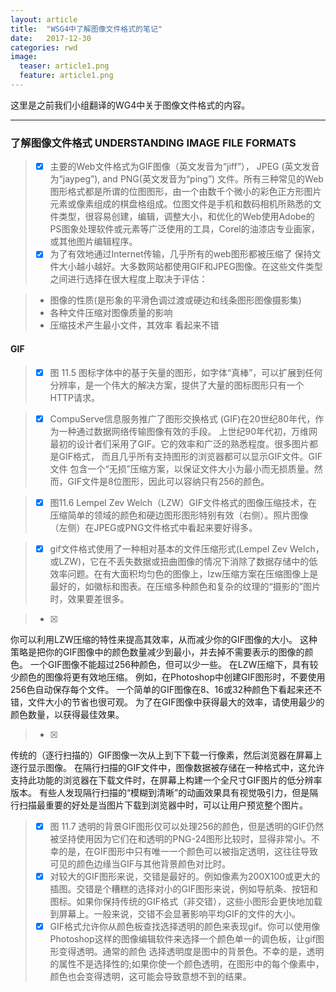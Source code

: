 ```yaml
---
layout: article
title:  "WSG4中了解图像文件格式的笔记"
date:   2017-12-30 
categories: rwd
image:
  teaser: article1.png
  feature: article1.png
---
```

这里是之前我们小组翻译的WG4中关于图像文件格式的内容。

--------

### 了解图像文件格式 UNDERSTANDING IMAGE FILE FORMATS
> - [x] 主要的Web文件格式为GIF图像（英文发音为“jiff”）， JPEG (英文发音为“jaypeg”), and PNG(英文发音为“ping”) 文件。所有三种常见的Web图形格式都是所谓的位图图形，由一个由数千个微小的彩色正方形图片元素或像素组成的棋盘格组成。位图文件是手机和数码相机所熟悉的文件类型，很容易创建，编辑，调整大小，和优化的Web使用Adobe的PS图象处理软件或元素等广泛使用的工具，Corel的油漆店专业画家，或其他图片编辑程序。
> - [x] 为了有效地通过Internet传输，几乎所有的web图形都被压缩了
保持文件大小越小越好。大多数网站都使用GIF和JPEG图像。在这些文件类型之间进行选择在很大程度上取决于评估：


> - 图像的性质(是形象的平滑色调过渡或硬边和线条图形图像摄影集)
> - 各种文件压缩对图像质量的影响
> - 压缩技术产生最小文件，其效率 看起来不错

#### GIF
> - [x] 图 11.5 图标字体中的基于矢量的图形，如字体“真棒”，可以扩展到任何分辨率，是一个伟大的解决方案，提供了大量的图标图形只有一个HTTP请求。

> - [x] CompuServe信息服务推广了图形交换格式 (GIF)在20世纪80年代，作为一种通过数据网络传输图像有效的手段。 上世纪90年代初，万维网最初的设计者们采用了GIF。它的效率和广泛的熟悉程度。很多图片都是GIF格式， 而且几乎所有支持图形的浏览器都可以显示GIF文件。GIF文件 包含一个“无损”压缩方案，以保证文件大小为最小而无损质量。然而，GIF文件是8位图形，因此可以容纳只有256的颜色。

> - [x] 图11.6 Lempel Zev Welch（LZW）GIF文件格式的图像压缩技术，在压缩简单的领域的颜色和硬边图形图形特别有效（右侧）。照片图像（左侧）在JPEG或PNG文件格式中看起来要好得多。

> - [x] gif文件格式使用了一种相对基本的文件压缩形式(Lempel Zev Welch，或LZW)，它在不丢失数据或扭曲图像的情况下消除了数据存储中的低效率问题。在有大面积均匀色的图像上，lzw压缩方案在压缩图像上是最好的，如徽标和图表。在压缩多种颜色和复杂的纹理的“摄影的”图片时，效果要差很多。

> - [x] 
你可以利用LZW压缩的特性来提高其效率，从而减少你的GIF图像的大小。
这种策略是把你的GIF图像中的颜色数量减少到最小，并去掉不需要表示的图像的颜色。
一个GIF图像不能超过256种颜色，但可以少一些。
在LZW压缩下，具有较少颜色的图像将更有效地压缩。
例如，在Photoshop中创建GIF图形时，不要使用256色自动保存每个文件。
一个简单的GIF图像在8、16或32种颜色下看起来还不错，文件大小的节省也很可观。
为了在GIF图像中获得最大的效率，请使用最少的颜色数量，以获得最佳效果。

> - [x]
传统的（逐行扫描的）GIF图像一次从上到下下载一行像素，然后浏览器在屏幕上逐行显示图像。
在隔行扫描的GIF文件中，图像数据被存储在一种格式中，这允许支持此功能的浏览器在下载文件时，在屏幕上构建一个全尺寸GIF图片的低分辨率版本。
有些人发现隔行扫描的“模糊到清晰”的动画效果具有视觉吸引力，但是隔行扫描最重要的好处是当图片下载到浏览器中时，可以让用户预览整个图片。

> - [x] 图 11.7 透明的背景GIF图形仅可以处理256的颜色，但是透明的GIF仍然被坚持使用因为它们在和透明的PNG-24图形比较时，显得非常小。不幸的是，在GIF图形中只有唯一一个颜色可以被指定透明，这往往导致可见的颜色边缘当GIF与其他背景颜色对比时。
> - [x] 对较大的GIF图形来说，交错是最好的。例如像素为200X100或更大的插图。交错是个糟糕的选择对小的GIF图形来说，例如导航条、按钮和图标。如果你保持传统的GIF格式（非交错），这些小图形会更快地加载到屏幕上。一般来说，交错不会显著影响平均GIF的文件的大小。
> - [x] GIF格式允许你从颜色板查找选择透明的颜色来表现gif。你可以使用像Photoshop这样的图像编辑软件来选择一个颜色单一的调色板，让gif图形变得透明。通常的颜色
选择透明度是图中的背景色。不幸的是，透明的属性不是选择性的;如果你使一个颜色透明，在图形中的每个像素中，颜色也会变得透明，这可能会导致意想不到的结果。
